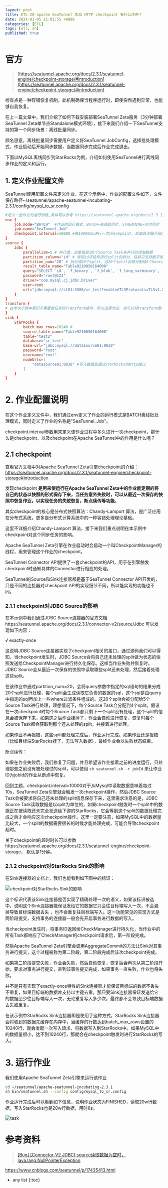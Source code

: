 ```yaml
---
layout: post
title: ETL-28-apache SeaTunnel 实战 HTTP checkpoint 有什么作用？
date: 2024-01-05 21:01:55 +0800
categories: [ETL]
tags: [etl, sh]
published: true
---
```


# 官方

> [https://seatunnel.apache.org/docs/2.3.1/seatunnel-engine/checkpoint-storage/#introduction](https://seatunnel.apache.org/docs/2.3.1/seatunnel-engine/checkpoint-storage/#introduction)

检查点是一种容错恢复机制。此机制确保当程序运行时，即使突然遇到异常，也能够自我恢复。

在上一篇文章中，我们介绍了如何下载安装部署SeaTunnel Zeta服务（3分钟部署SeaTunnel Zeta单节点Standalone模式环境），接下来我们介绍一下SeaTunnel支持的第一个同步场景：离线批量同步。

顾名思意，离线批量同步需要用户定义好SeaTunnel JobConfig，选择批处理模式，作业启动后开始同步数据，当数据同步完成后作业完成退出。

下面以MySQL离线同步到StarRocks为例，介绍如何使用SeaTunnel进行离线同步作业的定义和运行。

## 1. 定义作业配置文件

SeaTunnel使用配置文件来定义作业，在这个示例中，作业的配置文件如下，文件保存路径~/seatunnel/apache-seatunnel-incubating-2.3.1/config/mysql_to_sr.config

```conf
#定义一些作业的运行参数,具体可以参考 https://seatunnel.apache.org/docs/2.3.1/concept/JobEnvConfig
env {
	job.mode="BATCH"  #作业的运行模式，BATCH=离线批同步，STREAMING=实时同步
	job.name="SeaTunnel_Job"
	checkpoint.interval=10000 #每10000ms进行一次checkpoint，后面会详细介绍checkpoint对JDBC Source和StarRocks Sink这两个连接器的影响
}
source {
	Jdbc {
    	parallelism=5 # 并行度，这里是启动5个Source Task来并行的读取数据
    	partition_column="id" # 使用id字段来进行split的拆分，目前只支持数字类型的主键列，而且该列的值最好是离线的，自增id最佳
    	partition_num="20" # 拆分成20个split，这20个split会被分配给5个Source Task来处理
    	result_table_name="Table9210050164000"
    	query="SELECT `id`, `f_binary`, `f_blob`, `f_long_varbinary`, `f_longblob`, `f_tinyblob`, `f_varbinary`, `f_smallint`, `f_smallint_unsigned`, `f_mediumint`, `f_mediumint_unsigned`, `f_int`, `f_int_unsigned`, `f_integer`, `f_integer_unsigned`, `f_bigint`, `f_bigint_unsigned`, `f_numeric`, `f_decimal`, `f_float`, `f_double`, `f_double_precision`, `f_longtext`, `f_mediumtext`, `f_text`, `f_tinytext`, `f_varchar`, `f_date`, `f_datetime`, `f_timestamp` FROM `sr_test`.`test1`"
    	password="root@123"
    	driver="com.mysql.cj.jdbc.Driver"
    	user=root
    	url="jdbc:mysql://st01:3306/sr_test?enabledTLSProtocols=TLSv1.2&rewriteBatchedStatements=true"
	}
}
transform {
# 在本次示例中我们不需要做任务的Transform操作，所以这里为空，也可以将transform整个元素删除
}
sink {
	StarRocks {
    	batch_max_rows=10240 # 
    	source_table_name="Table9210050164000"
    	table="test2"
    	database="sr_test"
    	base-url="jdbc:mysql://datasource01:9030"
    	password="root"
    	username="root"
    	nodeUrls=[
        	"datasource01:8030" #写入数据是通过StarRocks的Http接口
    	]
	}
}
```

# 2. 作业配置说明

在这个作业定义文件中，我们通过env定义了作业的运行模式是BATCH离线批处理模式，同时定义了作业的名称是"SeaTunnel_Job"。

checkpoint.interval参数用来定义该作业过程中多久进行一次checkpoint，那什么是checkpoint，以及checkpoint在Apache SeaTunnel中的作用是什么呢？

## 2.1 checkpoint

查看官方文档中对Apache SeaTunnel Zeta引擎checkpoint的介绍： https://seatunnel.apache.org/docs/2.3.1/seatunnel-engine/checkpoint-storage#introduction 

发现checkpoint **是用来使运行在Apache SeaTunnel Zeta中的作业能定期的将自己的状态以快照的形式保存下来，当任务意外失败时，可以从最近一次保存的快照中恢复作业，以实现任务的失败恢复，断点续传等功能**。

其实checkpoint的核心是分布式快照算法：Chandy-Lamport 算法，是广泛应用在分布式系统，更多是分布式计算系统中的一种容错处理理论基础。

这里不详细介绍Chandy-Lamport 算法，接下来我们重点说明在本示例中checkpoint对这个同步任务的影响。

Apache SeaTunnel Zeta引擎在作业启动时会启动一个叫CheckpointManager的线程，用来管理这个作业的checkpoint。

SeaTunnel Connector API提供了一套checkpoint的API，用于在引擎触发checkpoint时通知具体的Connector进行相应的处理。

SeaTunnel的Source和Sink连接器都是基于SeaTunnel Connector API开发的，只是不同的连接器对checkpoint API的实现细节不同，所以能实现的功能也不同。

### 2.1.1 checkpoint对JDBC Source的影响

在本示例中我们通过JDBC Source连接器的官方文档https://seatunnel.apache.org/docs/2.3.1/connector-v2/source/Jdbc 可以发现如下内容：

√ exactly-once

这说明JDBC Source连接器实现了checkpoint相关的接口，通过源码我们可以得知，当checkpoint发生时，JDBC Source会将自己还未处理的split做为状态的快照发送给CheckpointManager进行持久化保存。这样当作业失败并恢复时，JDBC Source会从最近一次保存的快照中读取哪些split还未处理，然后接着处理这些split。

在该作业中通过partition_num=20，会将query参数中指定的sql语句的结果分成20个split进行处理，每个split会生成读取它负责的数据的sql，这个sql是由query中指定的sql再加上一些where过滤条件组成的。这20个split会被分配给5个Source Task进行处理，理想情况下，每个Source Task会分配到4个split。假设在一次checkpoint时每个Source Task都只剩下一个split没有处理，这个split的信息会被保存下来，如果这之后作业挂掉了，作业会自动进行恢复，恢复时每个Source Task都会获取到那个还未处理的split，并接着进行处理。

如果作业不再报错，这些split都处理完成后，作业运行完成。如果作业还是报错（比如目标端StarRocks挂了，无法写入数据），最终作业会以失败状态结束。


断点续传：

如果在作业失败后，我们修复了问题，并且希望该作业接着之前的进度运行，只处理那些之前没有被处理过的split，可以使用 `sh seatunnel.sh -r jobId` 来让作业ID为jobId的作业从断点中恢复。

回到主题，checkpoint.interval=10000对于从Mysql中读取数据意味着每过10s，SeaTunnel Zeta引擎就会触发一次checkpoint操作，然后JDBC Source Task会被要求将自己还未处理的split信息保存下来，这里需求注意的是，JDBC Source Task读取数据是以split为单位的，如果checkpoint触发时一个split中的数据正在被读取还未完全发送给下游的StarRocks，它会等到这个split的数据处理完成之后才会响应这次checkpoint操作。这里一定要注意，如果MySQL中的数据量比较大，一个split的数据需要很长的时候才能处理完成，可能会导致checkpoint超时。

关于checkpoint的超时时长可以参数https://seatunnel.apache.org/docs/2.3.1/seatunnel-engine/checkpoint-storage， 默认是1分钟。

### 2.1.2 checkpoint对StarRocks Sink的影响

在Sink连接器的文档上，我们也能看到如下图中的标识：

![checkpoint对StarRocks Sink的影响](https://img2023.cnblogs.com/blog/3195851/202305/3195851-20230526173204532-711282082.png)

这个标识代表该Sink连接器是否实现了精确处理一次的语义，如果该标识被选中，说明这个Sink连接器能保证发给它的数据它只会往目标端写入一次，不会漏掉导致目标端数据丢失 ，也不会重复往目标端写入。这一功能常见的实现方式是两阶段提交，支持事务的连接器一般会先开启事务进行数据的写入。

当checkpoint发生时，将事务ID返回给CheckManager进行持久化，当作业中的所有Task都响应了CheckManager的checkpoint请求后，第一阶段完成。

然后Apache SeaTunnel Zeta引擎会调用AggregateCommit的方法让Sink对其事务进行提交，这个过程被称为第二阶段，第二阶段完成后该次checkpoint完成。

如果第二阶段提交失败，作业会失败，然后自动恢复，恢复后会再次从第二阶段开始，要求对事务进行提交，直到该事务提交完成，如果事务一直失败，作业也将失败。

并不是只有实现了exactly-once特性的Sink连接器才能保证目标端的数据不丢失不重复，如果目标端的数据库支持以主键去重，那只要Sink连接器保证发送给它的数据至少往目标端写入一次，无论重复写入多少次，最终都不会导致目标端数据丢失或重复。

在该示例中StarRocks Sink连接器即是使用了这种方式，StarRocks Sink连接器会将收到的数据先缓存在内存中，当缓存的行数达到batch_max_rows设置的10240行，就会发起一次写入请求，将数据写入到StarRocks中。如果MySQL中的数据量很小，达不到10240行，那就会在checkpoint触发时进行StarRocks的写入。

# 3. 运行作业

我们使用Apache SeaTunnel Zeta引擎来运行该作业

```sh
cd ~/seatunnel/apache-seatunnel-incubating-2.3.1
sh bin/seatunnel.sh --config config/mysql_to_sr.config
```

作业运行完成后可以看到如下信息，说明作业状态为FINISHED，读取20w行数据，写入StarRocks也是20w行数据，用时6s。

![task](https://img2023.cnblogs.com/blog/3195851/202305/3195851-20230526173213079-1595404928.png)


# 参考资料

> [[Bug] [Connector-V2 JDBC] source读取数据为空时，java.lang.NullPointerException](https://github.com/apache/seatunnel/issues/6013)

https://www.cnblogs.com/seatunnel/p/17435413.html

* any list
{:toc}